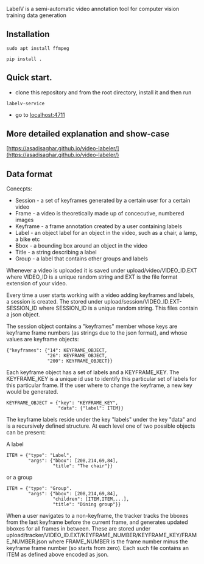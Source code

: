 LabelV is a semi-automatic video annotation tool for computer vision training data generation

## Installation

    sudo apt install ffmpeg
    
    pip install .

## Quick start.
   - clone this repository and from the root directory, install it and then run
   
    labelv-service
    
   - go to [localhost:4711](http://localhost:4711/)

## More detailed explanation and show-case

   [https://asadisaghar.github.io/video-labeler/](https://asadisaghar.github.io/video-labeler/)

## Data format

Conecpts:

* Session - a set of keyframes generated by a certain user for a certain video
* Frame - a video is theoretically made up of concecutive, numbered images
* Keyframe - a frame annotation created by a user containing labels
* Label - an object label for an object in the video, such as a chair, a lamp, a bike etc
* Bbox - a bounding box around an object in the video
* Title - a string describing a label
* Group - a label that contains other groups and labels

Whenever a video is uploaded it is saved under upload/video/VIDEO_ID.EXT
where VIDEO_ID is a unique random string and EXT is the file format
extension of your video.

Every time a user starts working with a video adding keyframes and
labels, a session is created. The stored under
upload/session/VIDEO_ID.EXT-SESSION_ID where SESSION_ID is a unique
random string. This files contain a json object.

The session object contains a "keyframes" member whose keys are
keyframe frame numbers (as strings due to the json format), and whose
values are keyframe objects:

    {"keyframes": {"14": KEYFRAME_OBJECT,
                   "26": KEYFRAME_OBJECT,
                   "200": KEYFRAME_OBJECT}}

Each keyframe object has a set of labels and a KEYFRAME_KEY. The
KEYFRAME_KEY is a unique id use to identify this particular set of
labels for this particular frame. If the user where to change the
keyframe, a new key would be generated.

    KEYFRAME_OBJECT = {"key": "KEYFRAME_KEY",
                       "data": {"label": ITEM}}

The keyframe labels reside under the key "labels" under the key "data"
and is a recursively defined structure. At each level one of two
possible objects can be present:

A label

    ITEM = {"type": "Label",
            "args": {"bbox": [208,214,69,84],
                     "title": "The chair"}}

or a group

    ITEM = {"type": "Group".
            "args": {"bbox": [208,214,69,84],
                     "children": [ITEM,ITEM,...],
                     "title": "Dining group"}}

When a user navigates to a non-keyframe, the tracker tracks the bboxes
from the last keyframe before the current frame, and generates updated
bboxes for all frames in between. These are stored under
upload/tracker/VIDEO_ID.EXT/KEYFRAME_NUMBER/KEYFRAME_KEY/FRAME_NUMBER.json
where FRAME_NUMBER is the frame number minus the keyframe frame number
(so starts from zero). Each such file contains an ITEM as defined
above encoded as json.
